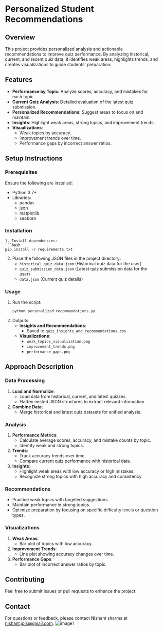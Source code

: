 # Personalized Student Recommendations

## Overview
This project provides personalized analysis and actionable recommendations to improve quiz performance. By analyzing historical, current, and recent quiz data, it identifies weak areas, highlights trends, and creates visualizations to guide students' preparation.

## Features
- **Performance by Topic**: Analyze scores, accuracy, and mistakes for each topic.
- **Current Quiz Analysis**: Detailed evaluation of the latest quiz submission.
- **Personalized Recommendations**: Suggest areas to focus on and maintain.
- **Insights**: Highlight weak areas, strong topics, and improvement trends.
- **Visualizations**:
  - Weak topics by accuracy.
  - Improvement trends over time.
  - Performance gaps by incorrect answer ratios.

## Setup Instructions

### Prerequisites
Ensure the following are installed:
- Python 3.7+
- Libraries:
  - pandas
  - json
  - matplotlib
  - seaborn

### Installation

   ```
1. Install dependencies:
   ```bash
   pip install -r requirements.txt
   ```
2. Place the following JSON files in the project directory:
   - `historical_quiz_data.json` (Historical quiz data for the user)
   - `quiz_submission_data.json` (Latest quiz submission data for the user)
   - `data.json` (Current quiz details)

### Usage
1. Run the script:
   ```bash
   python personalized_recommendations.py
   ```
2. Outputs:
   - **Insights and Recommendations**:
     - Saved to `quiz_insights_and_recommendations.csv`.
   - **Visualizations**:
     - `weak_topics_visualization.png`
     - `improvement_trends.png`
     - `performance_gaps.png`

## Approach Description

### Data Processing
1. **Load and Normalize**:
   - Load data from historical, current, and latest quizzes.
   - Flatten nested JSON structures to extract relevant information.
2. **Combine Data**:
   - Merge historical and latest quiz datasets for unified analysis.

### Analysis
1. **Performance Metrics**:
   - Calculate average scores, accuracy, and mistake counts by topic.
   - Identify weak and strong topics.
2. **Trends**:
   - Track accuracy trends over time.
   - Compare current quiz performance with historical data.
3. **Insights**:
   - Highlight weak areas with low accuracy or high mistakes.
   - Recognize strong topics with high accuracy and consistency.

### Recommendations
- Practice weak topics with targeted suggestions.
- Maintain performance in strong topics.
- Optimize preparation by focusing on specific difficulty levels or question types.

### Visualizations
1. **Weak Areas**:
   - Bar plot of topics with low accuracy.
2. **Improvement Trends**:
   - Line plot showing accuracy changes over time.
3. **Performance Gaps**:
   - Bar plot of incorrect answer ratios by topic.


## Contributing
Feel free to submit issues or pull requests to enhance the project.

## Contact
For questions or feedback, please contact Nishant sharma at nishant.jpis@gmail.com.
![image1](https://github.com/user-attachments/assets/8f488d70-a622-435f-ab27-b522368a3ed8)
